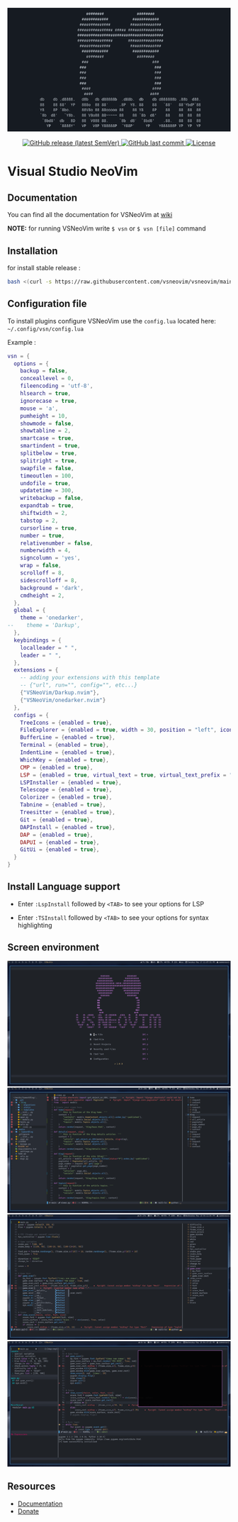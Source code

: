 ![Demo1](./media/logo.png)
<div align="center">
  <a href="https://github.com/VSNeoVim/VSNeoVim/releases/latest">
    <img alt="GitHub release (latest SemVer)" src="https://img.shields.io/github/v/release/VSNeoVim/VSNeoVim">
  </a>
  <a href="https://github.com/VSNeoVim/VSNeoVim/commits">
    <img alt="GitHub last commit" src="https://img.shields.io/github/last-commit/VSNeoVim/VSNeoVim">
  </a>
  <a href="https://github.com/VSNeoVim/VSNeoVim/blob/main/LICENSE">
    <img src="https://img.shields.io/github/license/vsneovim/vsneovim?style=flat&logo=GNU&label=License" alt="License">
  </a>
</div>

# Visual Studio NeoVim

## Documentation
You can find all the documentation for VSNeoVim at [wiki](https://github.com/VSNeoVim/VSNeoVim/wiki)

**NOTE:** for running VSNeoVim write ``$ vsn`` or ``$ vsn [file]`` command

## Installation

for install stable release : 

```bash
bash <(curl -s https://raw.githubusercontent.com/vsneovim/vsneovim/main/utils/installer/install.sh)
```

## Configuration file
To install plugins configure VSNeoVim use the `config.lua` located here: `~/.config/vsn/config.lua`

Example : 

```lua
vsn = {
  options = {
    backup = false,
    conceallevel = 0,
    fileencoding = 'utf-8',
    hlsearch = true,
    ignorecase = true,
    mouse = 'a',
    pumheight = 10,
    showmode = false,
    showtabline = 2,
    smartcase = true,
    smartindent = true,
    splitbelow = true,
    splitright = true,
    swapfile = false,
    timeoutlen = 100,
    undofile = true,
    updatetime = 300,
    writebackup = false,
    expandtab = true,
    shiftwidth = 2,
    tabstop = 2,
    cursorline = true,
    number = true,
    relativenumber = false,
    numberwidth = 4,
    signcolumn = 'yes',
    wrap = false,
    scrolloff = 8,
    sidescrolloff = 8,
    background = 'dark',
    cmdheight = 2,
  },
  global = {
    theme = 'onedarker',
--    theme = 'Darkup',
  },
  keybindings = {
    localleader = " ",
    leader = " ",
  },
  extensions = {
    -- adding your extensions with this template
    -- {"url", run="", config="", etc...}
    {"VSNeoVim/Darkup.nvim"},
    {"VSNeoVim/onedarker.nvim"}
  },
  configs = {
    TreeIcons = {enabled = true},
    FileExplorer = {enabled = true, width = 30, position = "left", icons = true, diagnostics = true, open_file_on_new_tab = false, enable_git = true, hidden_ignore_files = true},
    BufferLine = {enabled = true},
    Terminal = {enabled = true},
    IndentLine = {enabled = true},
    WhichKey = {enabled = true},
    CMP = {enabled = true},
    LSP = {enabled = true, virtual_text = true, virtual_text_prefix = "● ", update_in_insert = true, underline = true},
    LSPInstaller = {enabled = true},
    Telescope = {enabled = true},
    Colorizer = {enabled = true},
    Tabnine = {enabled = true},
    Treesitter = {enabled = true},
    Git = {enabled = true},
    DAPInstall = {enabled = true},
    DAP = {enabled = true},
    DAPUI = {enabled = true},
    GitUi = {enabled = true},
  }
}
```


## Install Language support

- Enter `:LspInstall` followed by `<TAB>` to see your options for LSP

- Enter `:TSInstall` followed by `<TAB>` to see your options for syntax highlighting

## Screen environment

![Demo1](./media/1.png)
![Demo2](./media/4.png)
![Demo3](./media/2.png)
![Demo4](./media/3.png)
## Resources

- [Documentation](https://github.com/VSNeoVim/VSNeoVim/wiki)
- [Donate](https://www.payping.ir/@sameet)
